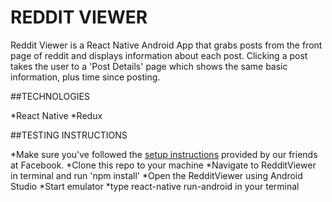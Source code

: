 # REDDIT VIEWER

Reddit Viewer is a React Native Android App that grabs posts from the front page of reddit and displays information about each post. Clicking a post takes the user to a 'Post Details' page which shows the same basic information, plus time since posting.

##TECHNOLOGIES

*React Native
*Redux

##TESTING INSTRUCTIONS

*Make sure you've followed the
[setup instructions](https://facebook.github.io/react-native/docs/getting-started.html) provided by our friends at Facebook.
*Clone this repo to your machine
*Navigate to RedditViewer in terminal and run 'npm install'
*Open the RedditViewer using Android Studio
*Start emulator
*type react-native run-android in your terminal
